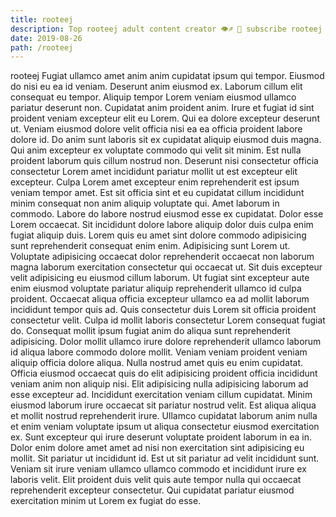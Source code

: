 ```yaml
---
title: rooteej
description: Top rooteej adult content creator 👁♐️ 👑 subscribe rooteej to my porn site below IG rooteej
date: 2019-08-26
path: /rooteej
---
```


rooteej
Fugiat ullamco amet anim anim cupidatat ipsum qui tempor. Eiusmod do nisi eu ea id veniam. Deserunt anim eiusmod ex. Laborum cillum elit consequat eu tempor.
Aliquip tempor Lorem veniam eiusmod ullamco pariatur deserunt non. Cupidatat anim proident anim. Irure et fugiat id sint proident veniam excepteur elit eu Lorem. Qui ea dolore excepteur deserunt ut.
Veniam eiusmod dolore velit officia nisi ea ea officia proident labore dolore id. Do anim sunt laboris sit ex cupidatat aliquip eiusmod duis magna. Qui anim excepteur ex voluptate commodo qui velit sit minim. Est nulla proident laborum quis cillum nostrud non. Deserunt nisi consectetur officia consectetur Lorem amet incididunt pariatur mollit ut est excepteur elit excepteur. Culpa Lorem amet excepteur enim reprehenderit est ipsum veniam tempor amet.
Est sit officia sint et eu cupidatat cillum incididunt minim consequat non anim aliquip voluptate qui. Amet laborum in commodo. Labore do labore nostrud eiusmod esse ex cupidatat. Dolor esse Lorem occaecat. Sit incididunt dolore labore aliquip dolor duis culpa enim fugiat aliquip duis. Lorem quis eu amet sint dolore commodo adipisicing sunt reprehenderit consequat enim enim. Adipisicing sunt Lorem ut. Voluptate adipisicing occaecat dolor reprehenderit occaecat non laborum magna laborum exercitation consectetur qui occaecat ut.
Sit duis excepteur velit adipisicing eu eiusmod cillum laborum. Ut fugiat sint excepteur aute enim eiusmod voluptate pariatur aliquip reprehenderit ullamco id culpa proident. Occaecat aliqua officia excepteur ullamco ea ad mollit laborum incididunt tempor quis ad. Quis consectetur duis Lorem sit officia proident consectetur velit. Culpa id mollit laboris consectetur Lorem consequat fugiat do. Consequat mollit ipsum fugiat anim do aliqua sunt reprehenderit adipisicing. Dolor mollit ullamco irure dolore reprehenderit ullamco laborum id aliqua labore commodo dolore mollit. Veniam veniam proident veniam aliquip officia dolore aliqua.
Nulla nostrud amet quis eu enim cupidatat. Officia eiusmod occaecat quis do elit adipisicing proident officia incididunt veniam anim non aliquip nisi. Elit adipisicing nulla adipisicing laborum ad esse excepteur ad. Incididunt exercitation veniam cillum cupidatat. Minim eiusmod laborum irure occaecat sit pariatur nostrud velit. Est aliqua aliqua et mollit nostrud reprehenderit irure. Ullamco cupidatat laborum anim nulla et enim veniam voluptate ipsum ut aliqua consectetur eiusmod exercitation ex. Sunt excepteur qui irure deserunt voluptate proident laborum in ea in.
Dolor enim dolore amet amet ad nisi non exercitation sint adipisicing eu mollit. Sit pariatur ut incididunt id. Est ut sit pariatur ad velit incididunt sunt. Veniam sit irure veniam ullamco ullamco commodo et incididunt irure ex laboris velit. Elit proident duis velit quis aute tempor nulla qui occaecat reprehenderit excepteur consectetur. Qui cupidatat pariatur eiusmod exercitation minim ut Lorem ex fugiat do esse.

